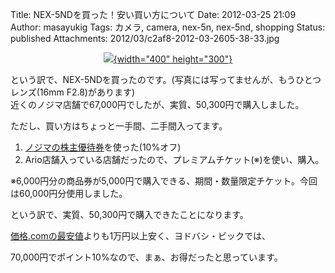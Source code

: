 Title: NEX-5NDを買った！安い買い方について
Date: 2012-03-25 21:09
Author: masayukig
Tags: カメラ, camera, nex-5n, nex-5nd, shopping
Status: published
Attachments: 2012/03/c2af8-2012-03-2605-38-33.jpg

<div class="separator" style="clear:both;text-align:left;">

</div>

<div class="separator" style="clear:both;text-align:center;">

[![](https://masayukig.files.wordpress.com/2012/03/c2af8-2012-03-2605-38-33.jpg?w=300){width="400"
height="300"}](https://masayukig.files.wordpress.com/2012/03/c2af8-2012-03-2605-38-33.jpg)

</div>

という訳で、NEX-5NDを買ったのです。(写真には写ってませんが、もうひとつレンズ(16mm
F2.8)があります)  
近くのノジマ店舗で67,000円でしたが、実質、50,300円で購入しました。

ただし、買い方はちょっと一手間、二手間入ってます。

1.  [ノジマの株主優待券](http://www.nojima.co.jp/ir/stockholder.html)を使った(10%オフ)
2.  Ario店舗入っている店舗だったので、プレミアムチケット(※)を使い、購入。

<div>

※6,000円分の商品券が5,000円で購入できる、期間・数量限定チケット。今回は60,000円分使用しました。

</div>

<div>

</div>

<div>

という訳で、実質、50,300円で購入できたことになります。

</div>

<div>

[価格.comの最安値](http://kakaku.com/item/K0000281279/)よりも1万円以上安く、ヨドバシ・ビックでは、

</div>

<div>

70,000円でポイント10%なので、まぁ、お得だったと思っています。

</div>

<div>

</div>
